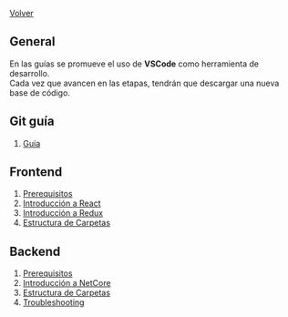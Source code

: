[Volver](../README.md)

## General
En las guías se promueve el uso de __VSCode__ como herramienta de desarrollo.  
Cada vez que avancen en las etapas, tendrán que descargar una nueva base de código. 


## Git guía
1. [Guía](./index_git.md)

## Frontend

1. [Prerequisitos](./prerequisitos.md)
2. [Introducción a React](./react.md)
3. [Introducción a Redux](./redux.md)
4. [Estructura de Carpetas](./estructura-carpetas.md)

## Backend

1. [Prerequisitos](./prerequisitosnetcore.md)
2. [Introducción a NetCore](./netcore.md)
3. [Estructura de Carpetas](./estructura-carpetas-netcore.md)
4. [Troubleshooting](./troubleshooting.md)